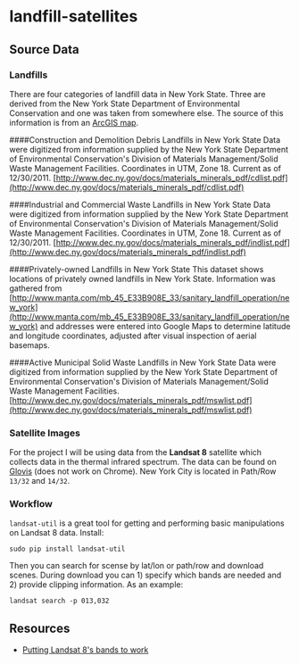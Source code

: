 # landfill-satellites

## Source Data
### Landfills
There are four categories of landfill data in New York State.  Three are derived from the New York State Department of Environmental Conservation and one was taken from somewhere else.  The source of this information is from an [ArcGIS map](http://www.arcgis.com/home/item.html?id=acb6d6a9eca04ac9b3e25b397bc0560b). 

####Construction and Demolition Debris Landfills in New York State
Data were digitized from information supplied by the New York State Department of Environmental Conservation's Division of Materials Management/Solid Waste Management Facilities. Coordinates in UTM, Zone 18. Current as of 12/30/2011. [http://www.dec.ny.gov/docs/materials_minerals_pdf/cdlist.pdf](http://www.dec.ny.gov/docs/materials_minerals_pdf/cdlist.pdf)

####Industrial and Commercial Waste Landfills in New York State
Data were digitized from information supplied by the New York State Department of Environmental Conservation's Division of Materials Management/Solid Waste Management Facilities. Coordinates in UTM, Zone 18. Current as of 12/30/2011. [http://www.dec.ny.gov/docs/materials_minerals_pdf/indlist.pdf](http://www.dec.ny.gov/docs/materials_minerals_pdf/indlist.pdf)

####Privately-owned Landfills in New York State
This dataset shows locations of privately owned landfills in New York State. Information was gathered from [http://www.manta.com/mb_45_E33B908E_33/sanitary_landfill_operation/new_york](http://www.manta.com/mb_45_E33B908E_33/sanitary_landfill_operation/new_york) and addresses were entered into Google Maps to determine latitude and longitude coordinates, adjusted after visual inspection of aerial basemaps.  

####Active Municipal Solid Waste Landfills in New York State
Data were digitized from information supplied by the New York State Department of Environmental Conservation's Division of Materials Management/Solid Waste Management Facilities. [http://www.dec.ny.gov/docs/materials_minerals_pdf/mswlist.pdf](http://www.dec.ny.gov/docs/materials_minerals_pdf/mswlist.pdf)

### Satellite Images
For the project I will be using data from the **Landsat 8** satellite which collects data in the thermal infrared spectrum.  The data can be found on [Glovis](http://glovis.usgs.gov) (does not work on Chrome).  New York City is located in Path/Row ```13/32``` and ```14/32```. 

### Workflow
```landsat-util``` is a great tool for getting and performing basic manipulations on Landsat 8 data.  Install:

```
sudo pip install landsat-util
```

Then you can search for scense by lat/lon or path/row and download scenes. During download you can 1) specify which bands are needed and 2) provide clipping information.  As an example:

```
landsat search -p 013,032
```

## Resources
- [Putting Landsat 8's bands to work](https://www.mapbox.com/blog/putting-landsat-8-bands-to-work/)

